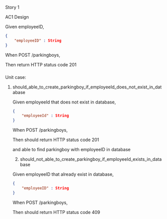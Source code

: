 Story 1

AC1 Design

Given employeeID,

```JSON
{
	"employeeID" : String
}
```

When POST /parkingboys,


Then return HTTP status code 201
###
Unit case:

1. should_able_to_create_parkingboy_if_employeeId_does_not_exist_in_database

	Given employeeId that does not exist in database,

	```JSON
	{
		"employeeId" : String
	}
	```

	When POST /parkingboys,


	Then should return HTTP status code 201
	
	and able to find parkingboy with employeeID in database

	2. should_not_able_to_create_parkingboy_if_employeeId_exists_in_database

	Given employeeID that already exist in database,

	```JSON
	{
		"employeeID" : String
	}
	```

	When POST /parkingboys,


	Then should return HTTP status code 409
